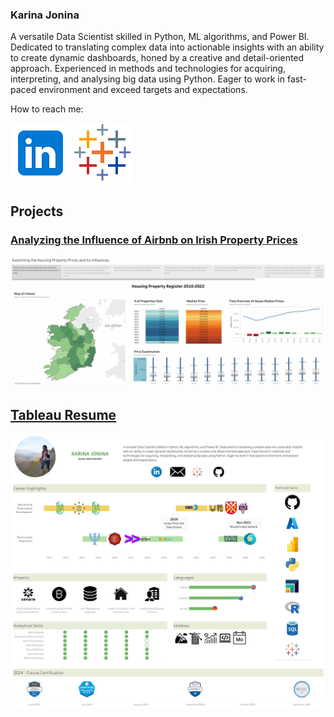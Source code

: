### Karina Jonina

A versatile Data Scientist skilled in Python, ML algorithms, and Power BI. Dedicated to translating complex data into actionable insights with an ability to create dynamic dashboards, honed by a creative and detail-oriented approach. Experienced in methods and technologies for acquiring, interpreting, and analysing big data using Python. Eager to work in fast-paced environment and exceed targets and expectations. 


How to reach me: 

<a href='https://www.linkedin.com/in/karinajonina/'>
<img src='icons/icon_linkedin.png'/></a>
<a href='https://public.tableau.com/profile/karina.jonina#!/'>
<img src='icons/icon_tableau.png'/></a>

## Projects
### [Analyzing the Influence of Airbnb on Irish Property Prices](https://github.com/kjonina/Analyzing-the-Influence-of-Airbnb-on-Irish-Property-Prices)

<img src='https://github.com/kjonina/Analyzing-the-Influence-of-Airbnb-on-Irish-Property-Prices/blob/main/screenshots/animation.gif'/></a>

## [Tableau Resume](https://public.tableau.com/app/profile/karina.jonina/viz/KarinaTableauCV/Resume)
<img src='icons/Resume.png'/></a>